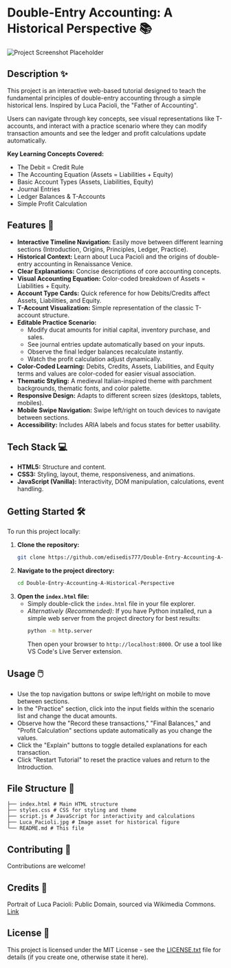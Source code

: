 # Double-Entry Accounting: A Historical Perspective 📚

![Project Screenshot Placeholder](https://via.placeholder.com/800x400/fdfbf5/4a3f35?text=Interactive+Accounting+Tutorial)

## Description ✨
This project is an interactive web-based tutorial designed to teach the fundamental principles of double-entry accounting through a simple historical lens. Inspired by Luca Pacioli, the "Father of Accounting".

Users can navigate through key concepts, see visual representations like T-accounts, and interact with a practice scenario where they can modify transaction amounts and see the ledger and profit calculations update automatically.

**Key Learning Concepts Covered:**
*   The Debit = Credit Rule
*   The Accounting Equation (Assets = Liabilities + Equity)
*   Basic Account Types (Assets, Liabilities, Equity)
*   Journal Entries
*   Ledger Balances & T-Accounts
*   Simple Profit Calculation

## Features 🚀

*   **Interactive Timeline Navigation:** Easily move between different learning sections (Introduction, Origins, Principles, Ledger, Practice).
*   **Historical Context:** Learn about Luca Pacioli and the origins of double-entry accounting in Renaissance Venice.
*   **Clear Explanations:** Concise descriptions of core accounting concepts.
*   **Visual Accounting Equation:** Color-coded breakdown of Assets = Liabilities + Equity.
*   **Account Type Cards:** Quick reference for how Debits/Credits affect Assets, Liabilities, and Equity.
*   **T-Account Visualization:** Simple representation of the classic T-account structure.
*   **Editable Practice Scenario:**
    *   Modify ducat amounts for initial capital, inventory purchase, and sales.
    *   See journal entries update automatically based on your inputs.
    *   Observe the final ledger balances recalculate instantly.
    *   Watch the profit calculation adjust dynamically.
*   **Color-Coded Learning:** Debits, Credits, Assets, Liabilities, and Equity terms and values are color-coded for easier visual association.
*   **Thematic Styling:** A medieval Italian-inspired theme with parchment backgrounds, thematic fonts, and color palette.
*   **Responsive Design:** Adapts to different screen sizes (desktops, tablets, mobiles).
*   **Mobile Swipe Navigation:** Swipe left/right on touch devices to navigate between sections.
*   **Accessibility:** Includes ARIA labels and focus states for better usability.

## Tech Stack 💻

*   **HTML5:** Structure and content.
*   **CSS3:** Styling, layout, theme, responsiveness, and animations.
*   **JavaScript (Vanilla):** Interactivity, DOM manipulation, calculations, event handling.

## Getting Started 🛠️

To run this project locally:

1.  **Clone the repository:**
    ```bash
    git clone https://github.com/edisedis777/Double-Entry-Accounting-A-Historical-Perspective.git
    ```
2.  **Navigate to the project directory:**
    ```bash
    cd Double-Entry-Accounting-A-Historical-Perspective
    ```
3.  **Open the `index.html` file:**
    *   Simply double-click the `index.html` file in your file explorer.
    *   *Alternatively (Recommended):* If you have Python installed, run a simple web server from the project directory for best results:
        ```bash
        python -m http.server
        ```
        Then open your browser to `http://localhost:8000`. Or use a tool like VS Code's Live Server extension.

## Usage 🖱️

*   Use the top navigation buttons or swipe left/right on mobile to move between sections.
*   In the "Practice" section, click into the input fields within the scenario list and change the ducat amounts.
*   Observe how the "Record these transactions," "Final Balances," and "Profit Calculation" sections update automatically as you change the values.
*   Click the "Explain" buttons to toggle detailed explanations for each transaction.
*   Click "Restart Tutorial" to reset the practice values and return to the Introduction.

## File Structure 📂
```text
├── index.html # Main HTML structure
├── styles.css # CSS for styling and theme
├── script.js # JavaScript for interactivity and calculations
├── Luca_Pacioli.jpg # Image asset for historical figure
└── README.md # This file
```

## Contributing 🤝
Contributions are welcome!

## Credits 🙏
Portrait of Luca Pacioli: Public Domain, sourced via Wikimedia Commons. [Link](https://commons.wikimedia.org/w/index.php?curid=75356960)

## License 📄
This project is licensed under the MIT License - see the [LICENSE.txt](LICENSE.txt) file for details (if you create one, otherwise state it here).
